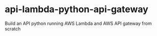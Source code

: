 # api-lambda-python-api-gateway
Build an API python running AWS Lambda and AWS API gateway from scratch 

